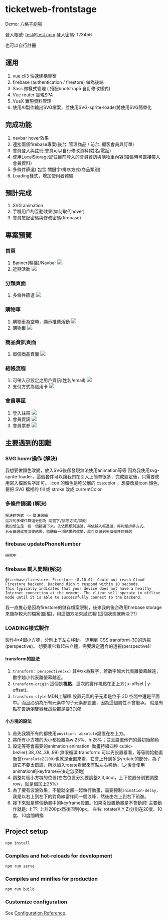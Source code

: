 # ticketweb-frontstage
Demo: [方格子劇場](https://hoyi-23.github.io/ticketweb-frontstage/#/)

登入帳號: test@test.com
登入密碼: 123456

也可以自行註冊

## 運用
1. vue cli3 快速建構專案
2. firebase (authentication / firestore) 做為後端
3. Sass 做樣式管理 ( 搭配bootstrap5 自訂修改樣式)
4. Vue router 實現SPA
5. VueX 實現資料管理
6. 使用AI製作輸出SVG檔案，並使用SVG-sprite-loader將使用SVG簡單化


## 完成功能
1. navbar hover效果
2. 連接兩個firebase專案(後台: 管理商品 / 前台: 顧客會員與訂單)
3. 會員登入與註冊;會員可以自行修改資料(姓名/電話)
4. 使用LocalStorage記住目前登入的會員資訊與購物車內容(結帳時可直接帶入會員資料)
5. 多條件篩選( 包含 關鍵字/排序方式/商品類別)
6. Loading樣式，增加使用者體驗

## 預計完成
1. SVG animation
2. 手機用戶的互動效果(如何取代hover)
3. 會員忘記密碼與修改密碼(firebase)

## 專案預覽
### 首頁
  1. Banner(輪播)/Navbar
    ![](https://i.imgur.com/MQ7iCJK.jpg)
  2. 近期活動
    ![](https://i.imgur.com/rHUDuEx.jpg)
### 分類頁面
  1. 多條件篩選
    ![](https://i.imgur.com/Ssm24vz.png)

### 購物車
  1. 購物車為空時，顯示推薦活動
    ![](https://i.imgur.com/2zBOIfj.jpg)
  2. 購物車
    ![](https://i.imgur.com/zt0qc4R.png)
### 商品資訊頁面
  1. 單個商品頁面
    ![](https://i.imgur.com/g52nlYF.png)

### 結帳流程
  1. 可帶入已設定之用戶資訊(姓名/email)
    ![](https://i.imgur.com/qshEaFi.png)
  2. 支付方式為信用卡
    ![](https://i.imgur.com/1w9FSe9.png)
### 會員專區
  1. 登入註冊
    ![](https://i.imgur.com/6MTjI5u.png)
  2. 會員資訊
    ![](https://i.imgur.com/bhBt0IS.png)
  3. 會員票券
    ![](https://i.imgur.com/bnAnWU0.png)

## 主要遇到的困難
### SVG hover操作 (解決)
   我想要做顏色改變，放入SVG後卻發現無法使用animation等等
   因為我使用svg-sprite-loader，這個套件可以讓我們在引入上簡單很多，完成設定後，只需要使用<icon>寫入檔案名字即可。
   icon 的顏色是吃父層的 css:color ，想要改變icon 顏色，要把 SVG 檔裡的 fill 或 stroke 改成 currentColor

### 多條件篩選:(解決)
    解決的方式 -> 釐清邏輯
    這次的多條件篩選分別為 關鍵字/排序方式/類別
    我的想法是一個一個篩選下來，先依照類別過濾，再依輸入框過濾，再判斷排序方式。
    若有篩選就會改變結果，監聽每一項結果的改變，就可以做到多個條件的篩選

### firebase updatePhoneNumber
    研究中

### firebase 載入問題(解決)

  ```
  @firebase/firestore: Firestore (8.10.0): Could not reach Cloud Firestore backend. Backend didn't respond within 10 seconds.
  This typically indicates that your device does not have a healthy Internet connection at the moment. The client will operate in offline mode until it is able to successfully connect to the backend.
  ```
  我一直擔心是因為firestore的儲存檔案限制，後來我的後台改用firebase storage來儲存較大的檔案(圖檔)，用這個方法來試試看!(這個狀態就解決了!)

### LOADING樣式製作
製作4*4個小方塊，分別上下左右移動。
運用到 CSS transform-3D的透視(perspective)。
想要讓它看起來立體，需要設定適合的透視(perspective)!
#### transform的設法
1. `transform: perspective(xx)`
其中xx為數字，若數字越大代表離螢幕越遠，數字越小代表離螢幕越近。
2. `transform-origin` 
這個是**視點**，這次的實作視點在正上方( x-offset | y-offset)。
3. `transform-style`
MDN上解釋:設置元素的子元素是位于 3D 空間中還是平面中。而且必須為所有元素中的子元素都設置，因為這個屬性不會繼承。
就是有點在告訴瀏覽器我這些都是要3D的!
#### 小方塊的設法
1. 首先我將所有的都使用`position: absolute`設置在左上方。
2. 將所有小方塊的大小都設置為w:25%、h:25%；並且設置他們的最初始顏色
3. 設定等等會需要的animation
animation: 動畫持續四秒 cubic-bezier(.38,.04,.38,.99) 無限循環
transform: 可以先設置看看，等等開始動畫後會`translateZ(200)`也就是垂直來看，它會上升到多少/rotate的部分，為了讓它不要太單調，所以加入rotate看起來有點左右移動。(之後會使用animation的keyframe來決定怎麼跑)
4. 調整每個小方塊的位置(左右位置分別要調整2,3,4col，上下位置分別要調整row，就是個加上25%)
5. 為了要有波浪效果，不能就全部一起執行動畫，需要控制`animation-delay`，我是以右上到左下的對角線當作同一個浪峰，然後由左上到右下前進。
6. 接下來就是整個動畫中的keyframe設置。如果沒設置動畫是不會動的! 
主要動作就是: 上下: 上升200px然後回到0px。 左右: rotate(X,Y,Z)分別在20度、10度、10度間轉換

    
## Project setup
```
npm install
```

### Compiles and hot-reloads for development
```
npm run serve
```

### Compiles and minifies for production
```
npm run build
```

### Customize configuration
See [Configuration Reference](https://cli.vuejs.org/config/).
